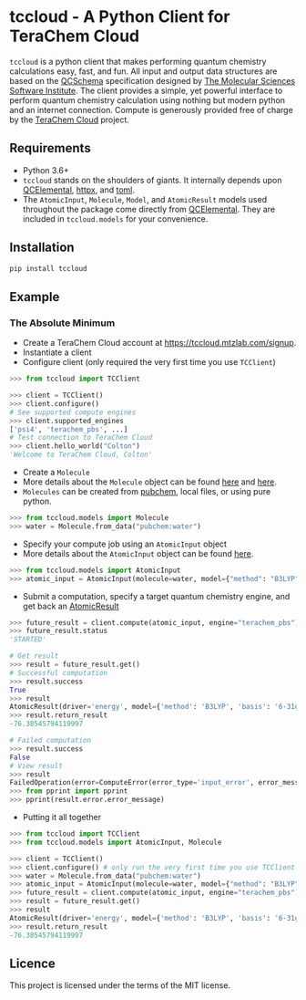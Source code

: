# tccloud - A Python Client for TeraChem Cloud

`tccloud` is a python client that makes performing quantum chemistry calculations easy, fast, and fun. All input and output data structures are based on the [QCSchema](https://molssi-qc-schema.readthedocs.io/en/latest/index.html#) specification designed by [The Molecular Sciences Software Institute](https://molssi.org). The client provides a simple, yet powerful interface to perform quantum chemistry calculation using nothing but modern python and an internet connection. Compute is generously provided free of charge by the [TeraChem Cloud](https://tccloud.mtzlab.com) project.

## Requirements

- Python 3.6+
- `tccloud` stands on the shoulders of giants. It internally depends upon [QCElemental](http://docs.qcarchive.molssi.org/projects/QCElemental/en/stable/), [httpx](https://www.python-httpx.org), and [toml](https://pypi.org/project/toml/).
- The `AtomicInput`, `Molecule`, `Model`, and `AtomicResult` models used throughout the package come directly from [QCElemental](http://docs.qcarchive.molssi.org/projects/QCElemental/en/stable/). They are included in `tccloud.models` for your convenience.

## Installation

```sh
pip install tccloud
```

## Example

### The Absolute Minimum

- Create a TeraChem Cloud account at https://tccloud.mtzlab.com/signup.
- Instantiate a client
- Configure client (only required the very first time you use `TCClient`)

```python
>>> from tccloud import TCClient

>>> client = TCClient()
>>> client.configure()
# See supported compute engines
>>> client.supported_engines
['psi4', 'terachem_pbs', ...]
# Test connection to TeraChem Cloud
>>> client.hello_world("Colton")
'Welcome to TeraChem Cloud, Colton'
```

- Create a `Molecule`
- More details about the `Molecule` object can be found [here](http://docs.qcarchive.molssi.org/en/latest/basic_examples/QCElemental.html#Molecule-Parsing-and-Models) and [here](http://docs.qcarchive.molssi.org/projects/QCElemental/en/stable/model_molecule.html).
- `Molecules` can be created from [pubchem](https://pubchem.ncbi.nlm.nih.gov), local files, or using pure python.

```python
>>> from tccloud.models import Molecule
>>> water = Molecule.from_data("pubchem:water")
```

- Specify your compute job using an `AtomicInput` object
- More details about the `AtomicInput` object can be found [here](http://docs.qcarchive.molssi.org/projects/QCElemental/en/stable/model_result.html).

```python
>>> from tccloud.models import AtomicInput
>>> atomic_input = AtomicInput(molecule=water, model={"method": "B3LYP", "basis": "6-31g"}, driver="energy")
```

- Submit a computation, specify a target quantum chemistry engine, and get back an [AtomicResult](http://docs.qcarchive.molssi.org/projects/QCElemental/en/stable/model_result.html)

```python
>>> future_result = client.compute(atomic_input, engine="terachem_pbs")
>>> future_result.status
'STARTED'

# Get result
>>> result = future_result.get()
# Successful computation
>>> result.success
True
>>> result
AtomicResult(driver='energy', model={'method': 'B3LYP', 'basis': '6-31g'}, molecule_hash='b6ec4fa')
>>> result.return_result
-76.38545794119997

# Failed computation
>>> result.success
False
# View result
>>> result
FailedOperation(error=ComputeError(error_type='input_error', error_message='QCEngine Input Error: Traceback (most recent call last):...'))
>>> from pprint import pprint
>>> pprint(result.error.error_message)
```

- Putting it all together

```python
>>> from tccloud import TCClient
>>> from tccloud.models import AtomicInput, Molecule

>>> client = TCClient()
>>> client.configure() # only run the very first time you use TCClient
>>> water = Molecule.from_data("pubchem:water")
>>> atomic_input = AtomicInput(molecule=water, model={"method": "B3LYP", "basis": "6-31g"}, driver="energy")
>>> future_result = client.compute(atomic_input, engine="terachem_pbs")
>>> result = future_result.get()
>>> result
AtomicResult(driver='energy', model={'method': 'B3LYP', 'basis': '6-31g'}, molecule_hash='b6ec4fa')
>>> result.return_result
-76.38545794119997
```

## Licence

This project is licensed under the terms of the MIT license.
